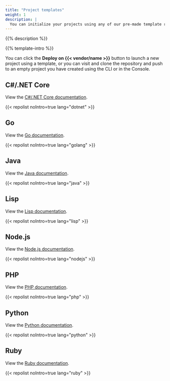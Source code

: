 ```yaml
---
title: "Project templates"
weight: 1
description: |
  You can initialize your projects using any of our pre-made template repositories.
---
```


{{% description %}}

{{% template-intro %}}

You can click the **Deploy on {{< vendor/name >}}** button to launch a new project using a template, or you can visit and clone the repository and push to an empty project you have created using the CLI or in the Console.

## C#/.NET Core

View the [C#/.NET Core documentation](../languages/dotnet.md).

{{< repolist noIntro=true lang="dotnet" >}}

## Go

View the [Go documentation](../languages/go.md).

{{< repolist noIntro=true lang="golang" >}}

## Java

View the [Java documentation](../languages/java/_index.md).

{{< repolist noIntro=true lang="java" >}}

## Lisp

View the [Lisp documentation](../languages/lisp.md).

{{< repolist noIntro=true lang="lisp" >}}

## Node.js

View the [Node.js documentation](../languages/nodejs/_index.md).

{{< repolist noIntro=true lang="nodejs" >}}

## PHP

View the [PHP documentation](../languages/php/_index.md).

{{< repolist noIntro=true lang="php" >}}

## Python

View the [Python documentation](../languages/python/_index.md).

{{< repolist noIntro=true lang="python" >}}

## Ruby

View the [Ruby documentation](../languages/ruby.md).

{{< repolist noIntro=true lang="ruby" >}}

